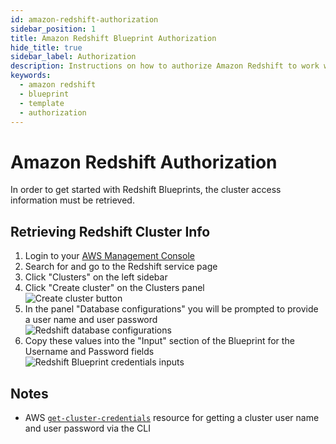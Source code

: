 ```yaml
---
id: amazon-redshift-authorization
sidebar_position: 1
title: Amazon Redshift Blueprint Authorization
hide_title: true
sidebar_label: Authorization
description: Instructions on how to authorize Amazon Redshift to work with Shipyard's low-code Amazon Redshift templates.
keywords:
  - amazon redshift
  - blueprint
  - template
  - authorization
---
```


# Amazon Redshift Authorization

In order to get started with Redshift Blueprints, the cluster access information must be retrieved.

## Retrieving Redshift Cluster Info

1. Login to your [AWS Management Console](https://aws.amazon.com/console/)  
2. Search for and go to the Redshift service page  
3. Click "Clusters" on the left sidebar  
4. Click "Create cluster" on the Clusters panel  
	![Create cluster button](../../.gitbook/assets/create-cluster-button.png)   
5. In the panel "Database configurations" you will be prompted to provide a user name and user password  
	![Redshift database configurations](../../.gitbook/assets/redshift-database-configurations.png)  
6. Copy these values into the "Input" section of the Blueprint for the Username and Password fields  
	![Redshift Blueprint credentials inputs](../../.gitbook/assets/redshift-blueprint-username-password-input.png)  

## Notes

- AWS [`get-cluster-credentials`](https://docs.aws.amazon.com/cli/latest/reference/redshift/get-cluster-credentials.html) resource for getting a cluster user name and user password via the CLI